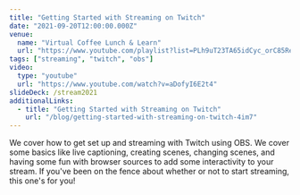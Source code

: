 ```yaml
---
title: "Getting Started with Streaming on Twitch"
date: "2021-09-20T12:00:00.000Z"
venue:
  name: "Virtual Coffee Lunch & Learn"
  url: "https://www.youtube.com/playlist?list=PLh9uT23TA65idCyc_orC85RefgY_-fKsG"
tags: ["streaming", "twitch", "obs"]
video:
  type: "youtube"
  url: "https://www.youtube.com/watch?v=aDofyI6E2t4"
slideDeck: /stream2021
additionalLinks:
  - title: "Getting Started with Streaming on Twitch"
    url: "/blog/getting-started-with-streaming-on-twitch-4im7"
---
```


We cover how to get set up and streaming with Twitch using OBS. We cover some basics like live captioning, creating scenes, changing scenes, and having some fun with browser sources to add some interactivity to your stream. If you've been on the fence about whether or not to start streaming, this one's for you!
